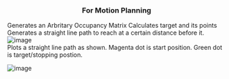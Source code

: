 <h3 align="center">For Motion Planning</h3>



Generates an Arbritary Occupancy Matrix 
Calculates target and its points
Generates a straight line path to reach at a certain distance before it.
![image](https://github.com/user-attachments/assets/fb11d7fc-932d-4b48-b570-4bedd5ed120a)
<br/>
Plots a straight line path as shown. 
Magenta dot is start position.
Green dot is target/stopping postion.

![image](https://github.com/user-attachments/assets/a2c3da60-ce9e-42d3-ba4d-ffea3b64b30e)
